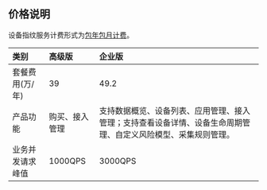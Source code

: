 ## 价格说明

设备指纹服务计费形式为[包年包月计费](http://docs.jdcloud.com/cn/billing/subscription)。

| 类别             | 高级版         | 企业版                                                       |
| :--------------- | :------------- | :----------------------------------------------------------- |
| 套餐费用(万/年)  | 39             | 49.2                                                         |
| 产品功能         | 购买、接入管理 | 支持数据概览、设备列表、应用管理、接入管理；支持查看设备详情、设备生命周期管理、自定义风险模型、采集规则管理。 |
| 业务并发请求峰值 | 1000QPS        | 3000QPS                                                      |
